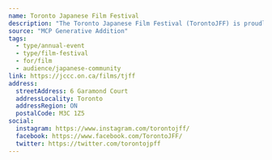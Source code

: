 ```yaml
---
name: Toronto Japanese Film Festival
description: "The Toronto Japanese Film Festival (TorontoJFF) is proudly presented by the Japanese Canadian Cultural Centre (JCCC) and has established itself as one of the largest film events of its kind globally. Held annually at the JCCC's Kobayashi Hall, the festival is recognized by the Japanese film industry as a vital conduit for showcasing Japanese cinema to international audiences."
source: "MCP Generative Addition"
tags:
  - type/annual-event
  - type/film-festival
  - for/film
  - audience/japanese-community
link: https://jccc.on.ca/films/tjff
address:
  streetAddress: 6 Garamond Court
  addressLocality: Toronto
  addressRegion: ON
  postalCode: M3C 1Z5
social:
  instagram: https://www.instagram.com/torontojff/
  facebook: https://www.facebook.com/TorontoJFF/
  twitter: https://twitter.com/torontojpff
---
```

